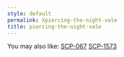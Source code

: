 ```yaml
---
style: default
permalink: Xpiercing-the-night-vale
title: piercing-the-night-vale
---
```

You may also like:
[SCP-067](http://scp-wiki.net/scp-067)
[SCP-1573](http://scp-wiki.net/scp-1573)